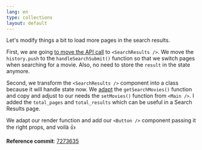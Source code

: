 ```yaml
---
lang: en
type: collections
layout: default
---
```


Let's modify things a bit to load more pages in the search results.

First, we are going [to move the API call](https://github.com/Macxim/eiga/commit/72736359ea264e5cc06a896316b64555f795212c#diff-35d060f66a046da18d5689a6a0711710) to `<SearchResults />`. We move the `history.push` to the `handleSearchSubmit()` function so that we switch pages when searching for a movie. Also, no need to store the `result` in the state anymore.

Second, we transform the `<SearchResults />` component into a class because it will handle state now. We [adapt](https://github.com/Macxim/eiga/blob/72736359ea264e5cc06a896316b64555f795212c/src/components/SearchResults/index.js#L22-L48) the `getSearchMovies()` function and copy and adjust to our needs the `setMovies()` function from `<Main />`. I added the `total_pages` and `total_results` which can be useful in a Search Results page.

We adapt our render function and add our `<Button />` component passing it the right props, and voilà 👍

**Reference commit**: [7273635](https://github.com/Macxim/eiga/commit/72736359ea264e5cc06a896316b64555f795212c)
